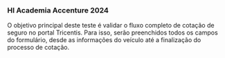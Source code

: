 ### HI Academia Accenture 2024
O objetivo principal deste teste é validar o fluxo completo de cotação de seguro no portal Tricentis. 
Para isso, serão preenchidos todos os campos do formulário, desde as informações do veículo até a finalização do processo de cotação.
